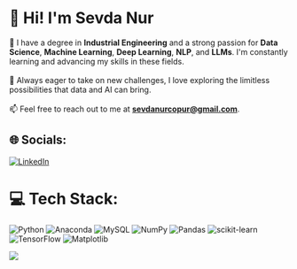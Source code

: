 # 👋 Hi! I'm **Sevda Nur** 

🌟 I have a degree in **Industrial Engineering** and a strong passion for **Data Science**, **Machine Learning**, **Deep Learning**, **NLP**, and **LLMs**. I'm constantly learning and advancing my skills in these fields.<br><br> 🚀 Always eager to take on new challenges, I love exploring the limitless possibilities that data and AI can bring.  <br><br> 📫 Feel free to reach out to me at **sevdanurcopur@gmail.com**.

## 🌐 Socials:
[![LinkedIn](https://img.shields.io/badge/LinkedIn-%230077B5.svg?logo=linkedin&logoColor=white)](https://linkedin.com/in/https://www.linkedin.com/in/sevdanurcopur/) 

# 💻 Tech Stack:
![Python](https://img.shields.io/badge/python-3670A0?style=for-the-badge&logo=python&logoColor=ffdd54) ![Anaconda](https://img.shields.io/badge/Anaconda-%2344A833.svg?style=for-the-badge&logo=anaconda&logoColor=white) ![MySQL](https://img.shields.io/badge/mysql-%2300000f.svg?style=for-the-badge&logo=mysql&logoColor=white) ![NumPy](https://img.shields.io/badge/numpy-%23013243.svg?style=for-the-badge&logo=numpy&logoColor=white) ![Pandas](https://img.shields.io/badge/pandas-%23150458.svg?style=for-the-badge&logo=pandas&logoColor=white) ![scikit-learn](https://img.shields.io/badge/scikit--learn-%23F7931E.svg?style=for-the-badge&logo=scikit-learn&logoColor=white) ![TensorFlow](https://img.shields.io/badge/TensorFlow-%23FF6F00.svg?style=for-the-badge&logo=TensorFlow&logoColor=white) ![Matplotlib](https://img.shields.io/badge/Matplotlib-%23ffffff.svg?style=for-the-badge&logo=Matplotlib&logoColor=black)


[![](https://visitcount.itsvg.in/api?id=sevdanurcopur&icon=0&color=0)](https://visitcount.itsvg.in)

<!-- Proudly created with GPRM ( https://gprm.itsvg.in ) -->



